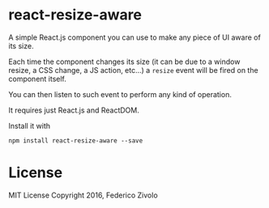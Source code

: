 # react-resize-aware

A simple React.js component you can use to make any piece of UI aware of its size.

Each time the component changes its size (it can be due to a window resize, a CSS change, a JS action, etc...)
a `resize` event will be fired on the component itself.

You can then listen to such event to perform any kind of operation.

It requires just React.js and ReactDOM.

Install it with

```
npm install react-resize-aware --save
```

# License

MIT License
Copyright 2016, Federico Zivolo
